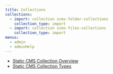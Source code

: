 ```yaml
---
title: Collections
collections:
  - import: collection scms-folder-collections
    collection_type: import
  - import: collection scms-files-collections
    collection_type: import
menus:
  - admin
  - adminHelp
---
```

- [Static CMS Collection Overview](https://staticjscms.netlify.app/docs/collection-overview)
- [Static CMS Collection Types](https://staticjscms.netlify.app/docs/collection-types)